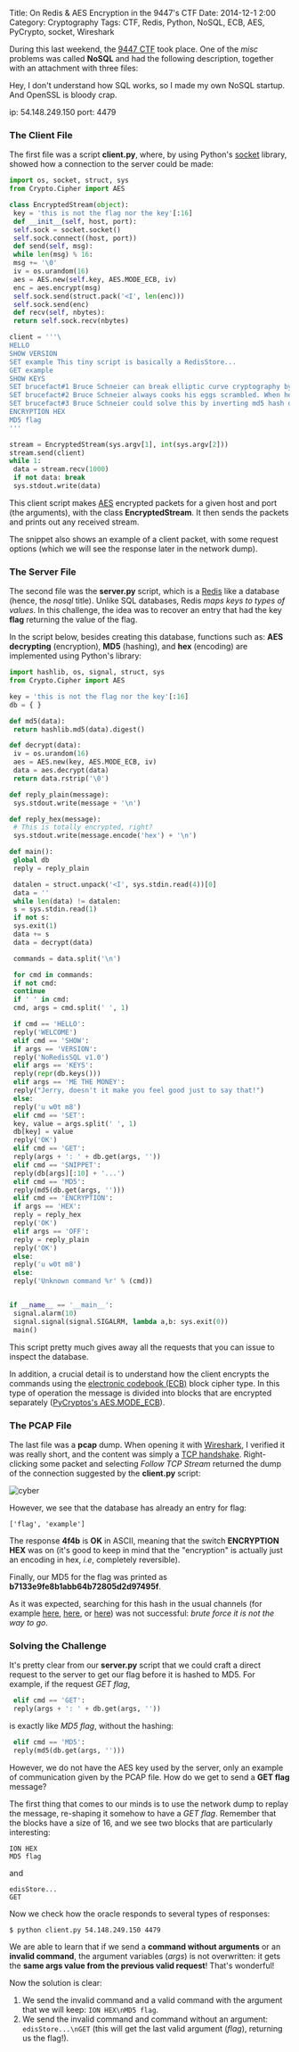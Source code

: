 Title: On Redis & AES Encryption in the 9447's CTF
Date: 2014-12-1 2:00
Category: Cryptography
Tags: CTF, Redis, Python, NoSQL, ECB, AES, PyCrypto, socket, Wireshark

During this last weekend, the [9447 CTF](https://9447.plumbing/home) took place. One of the *misc* problems was called **NoSQL** and had the following description, together with an attachment with three files:

 Hey, I don't understand how SQL works, so I made my own NoSQL startup. And OpenSSL is bloody crap.

 ip: 54.148.249.150
 port: 4479


### The Client File

The first file was a script **client.py**, where, by using Python's [socket](https://docs.python.org/2/library/socket.html) library, showed how a connection to the server could be made:

```py
import os, socket, struct, sys
from Crypto.Cipher import AES

class EncryptedStream(object):
 key = 'this is not the flag nor the key'[:16]
 def __init__(self, host, port):
 self.sock = socket.socket()
 self.sock.connect((host, port))
 def send(self, msg):
 while len(msg) % 16:
 msg += '\0'
 iv = os.urandom(16)
 aes = AES.new(self.key, AES.MODE_ECB, iv)
 enc = aes.encrypt(msg)
 self.sock.send(struct.pack('<I', len(enc)))
 self.sock.send(enc)
 def recv(self, nbytes):
 return self.sock.recv(nbytes)

client = '''\
HELLO
SHOW VERSION
SET example This tiny script is basically a RedisStore...
GET example
SHOW KEYS
SET brucefact#1 Bruce Schneier can break elliptic curve cryptography by bending it into a circle
SET brucefact#2 Bruce Schneier always cooks his eggs scrambled. When he wants hardboiled eggs, he unscrambles them
SET brucefact#3 Bruce Schneier could solve this by inverting md5 hash of the flag
ENCRYPTION HEX
MD5 flag
'''

stream = EncryptedStream(sys.argv[1], int(sys.argv[2]))
stream.send(client)
while 1:
 data = stream.recv(1000)
 if not data: break
 sys.stdout.write(data)
```

This client script makes [AES](http://en.wikipedia.org/wiki/Advanced_Encryption_Standard) encrypted packets for a given host and port (the arguments), with the class **EncryptedStream**. It then sends the packets and prints out any received stream.

The snippet also shows an example of a client packet, with some request options (which we will see the response later in the network dump).


### The Server File

The second file was the **server.py** script, which is a [Redis](http://redis.io/) like a database (hence, the *nosql* title). Unlike SQL databases, Redis *maps keys to types of values*. In this challenge, the idea was to recover an entry that had the key **flag** returning the value of the flag.

In the script below, besides creating this database, functions such as: **AES decrypting** (encryption), **MD5** (hashing), and **hex** (encoding) are implemented using Python's library:

```py
import hashlib, os, signal, struct, sys
from Crypto.Cipher import AES

key = 'this is not the flag nor the key'[:16]
db = { }

def md5(data):
 return hashlib.md5(data).digest()

def decrypt(data):
 iv = os.urandom(16)
 aes = AES.new(key, AES.MODE_ECB, iv)
 data = aes.decrypt(data)
 return data.rstrip('\0')

def reply_plain(message):
 sys.stdout.write(message + '\n')

def reply_hex(message):
 # This is totally encrypted, right?
 sys.stdout.write(message.encode('hex') + '\n')

def main():
 global db
 reply = reply_plain

 datalen = struct.unpack('<I', sys.stdin.read(4))[0]
 data = ''
 while len(data) != datalen:
 s = sys.stdin.read(1)
 if not s:
 sys.exit(1)
 data += s
 data = decrypt(data)

 commands = data.split('\n')

 for cmd in commands:
 if not cmd:
 continue
 if ' ' in cmd:
 cmd, args = cmd.split(' ', 1)

 if cmd == 'HELLO':
 reply('WELCOME')
 elif cmd == 'SHOW':
 if args == 'VERSION':
 reply('NoRedisSQL v1.0')
 elif args == 'KEYS':
 reply(repr(db.keys()))
 elif args == 'ME THE MONEY':
 reply("Jerry, doesn't it make you feel good just to say that!")
 else:
 reply('u w0t m8')
 elif cmd == 'SET':
 key, value = args.split(' ', 1)
 db[key] = value
 reply('OK')
 elif cmd == 'GET':
 reply(args + ': ' + db.get(args, ''))
 elif cmd == 'SNIPPET':
 reply(db[args][:10] + '...')
 elif cmd == 'MD5':
 reply(md5(db.get(args, '')))
 elif cmd == 'ENCRYPTION':
 if args == 'HEX':
 reply = reply_hex
 reply('OK')
 elif args == 'OFF':
 reply = reply_plain
 reply('OK')
 else:
 reply('u w0t m8')
 else:
 reply('Unknown command %r' % (cmd))


if __name__ == '__main__':
 signal.alarm(10)
 signal.signal(signal.SIGALRM, lambda a,b: sys.exit(0))
 main()
```

This script pretty much gives away all the requests that you can issue to inspect the database.

In addition, a crucial detail is to understand how the client encrypts the commands using the [electronic codebook (ECB)](http://en.wikipedia.org/wiki/Block_cipher_mode_of_operation#Electronic_codebook_.28ECB.29) block cipher type. In this type of operation the message is divided into blocks that are encrypted separately ([PyCryptos's AES.MODE_ECB](https://www.dlitz.net/software/pycrypto/api/2.6/)).



### The PCAP File

The last file was a **pcap** dump. When opening it with [Wireshark](http://bt3gl.github.io/wiresharking-for-fun-or-profit.html), I verified it was really short, and the content was simply a [TCP handshake](http://www.inetdaemon.com/tutorials/internet/tcp/3-way_handshake.shtml). Right-clicking some packet and selecting *Follow TCP Stream* returned the dump of the connection suggested by the **client.py** script:

![cyber](http://i.imgur.com/2Y6aaW1.png)

However, we see that the database has already an entry for flag:

```
['flag', 'example']
```

The response **4f4b** is **OK** in ASCII, meaning that the switch **ENCRYPTION HEX** was on (it's good to keep in mind that the "encryption" is actually just an encoding in hex, *i.e*, completely reversible).

Finally, our MD5 for the flag was printed as **b7133e9fe8b1abb64b72805d2d97495f**.

As it was expected, searching for this hash in the usual channels (for example [here](http://hash-killer.com/), [here](http://www.md5this.com/), or [here](http://www.hashkiller.co.uk/)) was not successful: *brute force it is not the way to go*.


### Solving the Challenge

It's pretty clear from our **server.py** script that we could craft a direct request to the server to get our flag before it is hashed to MD5. For example, if the request *GET flag*,

```py
 elif cmd == 'GET':
 reply(args + ': ' + db.get(args, ''))
```

is exactly like *MD5 flag*, without the hashing:

```py
 elif cmd == 'MD5':
 reply(md5(db.get(args, '')))
```

However, we do not have the AES key used by the server, only an example of communication given by the PCAP file. How do we get to send a **GET flag** message?

The first thing that comes to our minds is to use the network dump to replay the message, re-shaping it somehow to have a *GET flag*. Remember that the blocks have a size of 16, and we see two blocks that are particularly interesting:

```
ION HEX
MD5 flag
```

and

```
edisStore...
GET
```

Now we check how the oracle responds to several types of responses:

```
$ python client.py 54.148.249.150 4479
```
We are able to learn that if we send a **command without arguments** or an **invalid command**, the argument variables (*args*) is not overwritten: it gets the **same args value from the previous valid request**! That's wonderful!

Now the solution is clear:

1. We send the invalid command and a valid command with the argument that we will keep: ```ION HEX\nMD5 flag```.
2. We send the invalid command and command without an argument: ```edisStore...\nGET``` (this will get the last valid argument (*flag*), returning us the flag!).
 

